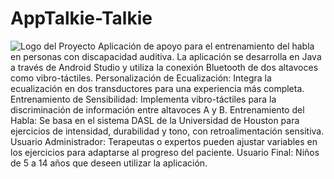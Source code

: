 # AppTalkie-Talkie
![Logo del Proyecto](https://imgur.com/a/VAst0YH)
Aplicación de apoyo para el entrenamiento del habla en personas con discapacidad auditiva.
La aplicación se desarrolla en Java a través de Android Studio y utiliza la conexión Bluetooth de dos altavoces como vibro-táctiles. 
Personalización de Ecualización: Integra la ecualización en dos transductores para una experiencia más completa.
Entrenamiento de Sensibilidad: Implementa vibro-táctiles para la discriminación de información entre altavoces A y B.
Entrenamiento del Habla: Se basa en el sistema DASL de la Universidad de Houston para ejercicios de intensidad, durabilidad y tono, con retroalimentación sensitiva.
Usuario Administrador: Terapeutas o expertos pueden ajustar variables en los ejercicios para adaptarse al progreso del paciente.
Usuario Final: Niños de 5 a 14 años que deseen utilizar la aplicación.

